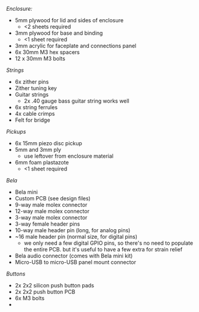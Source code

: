 *Enclosure:*
- 5mm plywood for lid and sides of enclosure
  - <2 sheets required
- 3mm plywood for base and binding
  - <1 sheet required
- 3mm acrylic for faceplate and connections panel
- 6x 30mm M3 hex spacers
- 12 x 30mm M3 bolts

*Strings*
- 6x zither pins
- Zither tuning key
- Guitar strings
  - 2x .40 gauge bass guitar string works well
- 6x string ferrules
- 4x cable crimps
- Felt for bridge

*Pickups*
- 6x 15mm piezo disc pickup
- 5mm and 3mm ply
  - use leftover from enclosure material
- 6mm foam plastazote
  - <1 sheet required

*Bela*
- Bela mini
- Custom PCB (see design files)
- 9-way male molex connector
- 12-way male molex connector
- 3-way male molex connector
- 3-way female header pins
- 10-way male header pin (long, for analog pins)
- ~16 male header pin (normal size, for digital pins)
  - we only need a few digital GPIO pins, so there's no need to populate the entire PCB. but it's useful to have a few extra for strain relief
- Bela audio connector (comes with Bela mini kit)
- Micro-USB to micro-USB panel mount connector

*Buttons*
- 2x 2x2 silicon push button pads
- 2x 2x2 push button PCB
- 6x M3 bolts
-

